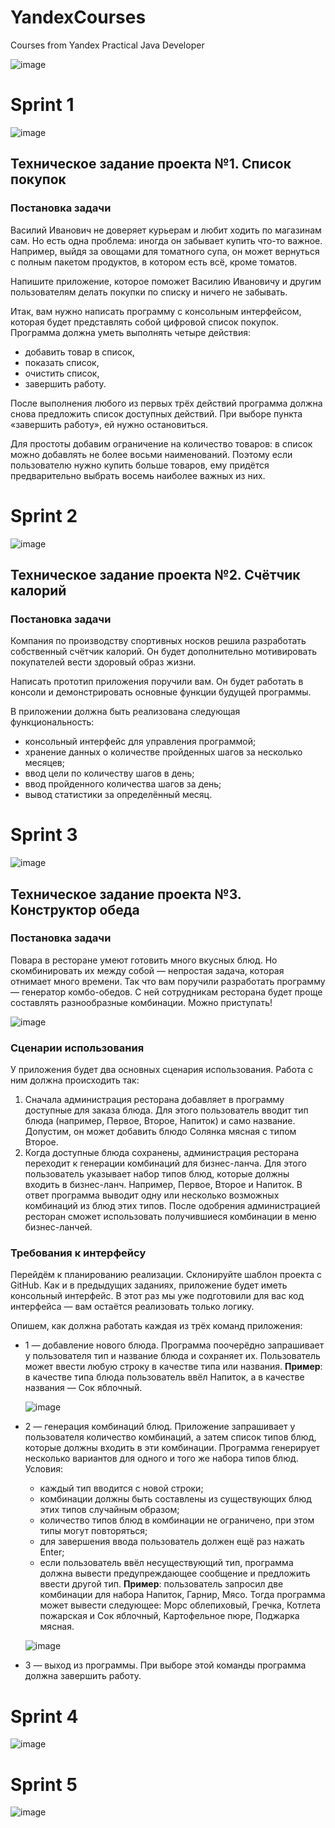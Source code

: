 # YandexCourses
Courses from Yandex Practical Java Developer    

![image](https://github.com/user-attachments/assets/ded8e140-4da6-453f-8f27-92de0a5e4586)

# Sprint 1

![image](https://github.com/user-attachments/assets/2a33a62a-e1d3-490d-8770-b4f5a95f33a5)

## Техническое задание проекта №1. Список покупок  
### Постановка задачи
Василий Иванович не доверяет курьерам и любит ходить по магазинам сам. Но есть одна проблема: иногда он забывает купить что-то важное. Например, выйдя за овощами для томатного супа, он может вернуться с полным пакетом продуктов, в котором есть всё, кроме томатов.   

Напишите приложение, которое поможет Василию Ивановичу и другим пользователям делать покупки по списку и ничего не забывать. 

Итак, вам нужно написать программу с консольным интерфейсом, которая будет представлять собой цифровой список покупок. Программа должна уметь выполнять четыре действия:
* добавить товар в список,
* показать список,
* очистить список,
* завершить работу.
  
После выполнения любого из первых трёх действий программа должна снова предложить список доступных действий. При выборе пункта «завершить работу», ей нужно остановиться.

Для простоты добавим ограничение на количество товаров: в список можно добавлять не более восьми наименований. Поэтому если пользователю нужно купить больше товаров, ему придётся предварительно выбрать восемь наиболее важных из них.

# Sprint 2

![image](https://github.com/user-attachments/assets/ff24ff1d-e30f-4c4b-9cb6-4bcb1d31a9e5)

## Техническое задание проекта №2. Счётчик калорий  
### Постановка задачи
Компания по производству спортивных носков решила разработать собственный счётчик калорий. Он будет дополнительно мотивировать покупателей вести здоровый образ жизни.

Написать прототип приложения поручили вам. Он будет работать в консоли и демонстрировать основные функции будущей программы.

В приложении должна быть реализована следующая функциональность:
* консольный интерфейс для управления программой;
* хранение данных о количестве пройденных шагов за несколько месяцев;
* ввод цели по количеству шагов в день;
* ввод пройденного количества шагов за день;
* вывод статистики за определённый месяц.

# Sprint 3

![image](https://github.com/user-attachments/assets/bd338339-c4af-44a3-8f17-45b3084cbada)

## Техническое задание проекта №3. Конструктор обеда
### Постановка задачи
Повара в ресторане умеют готовить много вкусных блюд. Но скомбинировать их между собой — непростая задача, которая отнимает много времени. Так что вам поручили разработать программу — генератор комбо-обедов. С ней сотрудникам ресторана будет проще составлять разнообразные комбинации. Можно приступать!

![image](https://github.com/user-attachments/assets/559ecfd5-07ec-47f3-bc9b-d8c3a4c955ae)


### Сценарии использования
У приложения будет два основных сценария использования. Работа с ним должна происходить так:
1. Сначала администрация ресторана добавляет в программу доступные для заказа блюда. Для этого пользователь вводит тип блюда (например, Первое, Второе, Напиток) и само название. Допустим, он может добавить блюдо Солянка мясная с типом Второе.
2. Когда доступные блюда сохранены, администрация ресторана переходит к генерации комбинаций для бизнес-ланча. Для этого пользователь указывает набор типов блюд, которые должны входить в бизнес-ланч. Например, Первое, Второе и Напиток. В ответ программа выводит одну или несколько возможных комбинаций из блюд этих типов. После одобрения администрацией ресторан сможет использовать получившиеся комбинации в меню бизнес-ланчей.
   
### Требования к интерфейсу
Перейдём к планированию реализации. Склонируйте шаблон проекта с GitHub.  Как и в предыдущих заданиях, приложение будет иметь консольный интерфейс. В этот раз мы уже подготовили для вас код интерфейса — вам остаётся реализовать только логику.

Опишем, как должна работать каждая из трёх команд приложения:
* 1 — добавление нового блюда. Программа поочерёдно запрашивает у пользователя тип и название блюда и сохраняет их. Пользователь может ввести любую строку в качестве типа или названия.
  **Пример**: в качестве типа блюда пользователь ввёл Напиток, а в качестве названия — Сок яблочный.
  
  ![image](https://github.com/user-attachments/assets/09dade29-6b75-460c-98a5-813bc061f99c)
* 2 — генерация комбинаций блюд. Приложение запрашивает у пользователя количество комбинаций, а затем список типов блюд, которые должны входить в эти комбинации. Программа генерирует несколько вариантов для одного и того же набора типов блюд. Условия:
  
  * каждый тип вводится с новой строки;
  * комбинации должны быть составлены из существующих блюд этих типов случайным образом;
  * количество типов блюд в комбинации не ограничено, при этом типы могут повторяться;
  * для завершения ввода пользователь должен ещё раз нажать Enter;
  * если пользователь ввёл несуществующий тип, программа должна вывести предупреждающее сообщение и предложить ввести другой тип.
**Пример**: пользователь запросил две комбинации для набора Напиток, Гарнир, Мясо. Тогда программа может вывести следующее: Морс облепиховый, Гречка, Котлета пожарская и Сок яблочный, Картофельное пюре, Поджарка мясная.

  ![image](https://github.com/user-attachments/assets/b1f91b38-000d-47a3-95c4-cf3307489555)
* 3 — выход из программы. При выборе этой команды программа должна завершить работу.

# Sprint 4

![image](https://github.com/user-attachments/assets/61726be5-8563-4e75-ae03-2138fe5ad0f3)

# Sprint 5  

![image](https://github.com/user-attachments/assets/e01ebd95-0543-4fab-8de5-8ce33596e934)

